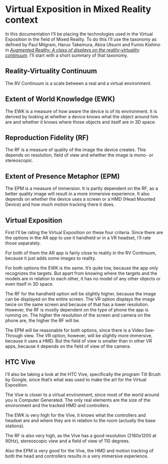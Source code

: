 # Virtual Exposition in Mixed Reality context
In this documentation I’ll be placing the technologies used in the Virtual Exposition in the field of Mixed Reality. To do this I’ll use the taxonomy as defined by Paul Milgram, Haruo Takemura, Akira Utsumi and Fumio Kishino in [*Augmented Reality: A class of displays on the reality-virtuality continuum*](http://etclab.mie.utoronto.ca/publication/1994/Milgram_Takemura_SPIE1994.pdf). I’ll start with a short summary of that taxonomy. 

## Reality-Virtuality Continuum
The RV Continuum is a scale between a real and a virtual environment.

## Extent of World Knowledge (EWK)
The EWK is a measure of how aware the device is of its environment. It is derived by looking at whether a device knows what the object around him are and whether it knows where those objects and itself are in 3D space.

## Reproduction Fidelity (RF)
The RF is a measure of quality of the image the device creates. This depends on resolution, field of view and whether the image is mono- or stereoscopic.

## Extent of Presence Metaphor (EPM)
The EPM is a measure of immersion. It is partly dependent on the RF, as a better quality image will result in a more immersive experience. It also depends on whether the device uses a screen or a HMD (Head Mounted Device) and how much motion tracking there it does.

## Virtual Exposition
First I’ll be rating the Virtual Exposition on these four criteria. Since there are the options in the AR app to use it handheld or in a VR headset, I’ll rate those separately.

For both of them the AR app is fairly close to reality in the RV Continuum, because it just adds some images to reality.

For both options the EWK is the same. It’s quite low, because the app only recognizes the targets. But apart from knowing where the targets and the models are in relation to each other, it has no model of any other objects or even itself in 3D space.

The RF for the handheld option will be slightly higher, because the image can be displayed on the entire screen. The VR option displays the image twice on the same screen and because of that has a lower resolution. However, the RF is mostly dependent on the type of phone the app is running on. The higher the resolution of the screen and camera on the phone are, the higher the RF will be.

The EPM will be reasonable for both options, since there is a Video See-Through view. The VR option, however, will be slightly more immersive, because it uses a HMD. But the field of view is smaller than in other VR apps, because it depends on the field of view of the camera.

## HTC Vive
I’ll also be taking a look at the HTC Vive, specifically the program Tilt Brush by Google, since that’s what was used to make the art for the Virtual Exposition.

The Vive is closer to a virtual environment, since most of the world around you is Computer Generated. The only real elements are the size of the environment and the tracked HMD and controllers.

The EWK is very high for the Vive, it knows what the controllers and headset are and where they are in relation to the room (actually the base stations). 

The RF is also very high, as the Vive has a good resolution (2160x1200 at 90Hz), stereoscopic view and a field of view of 110 degrees.

Also the EPM is very good for the Vive, the HMD and motion tracking of both the head and controllers results in a very immersive experience.

